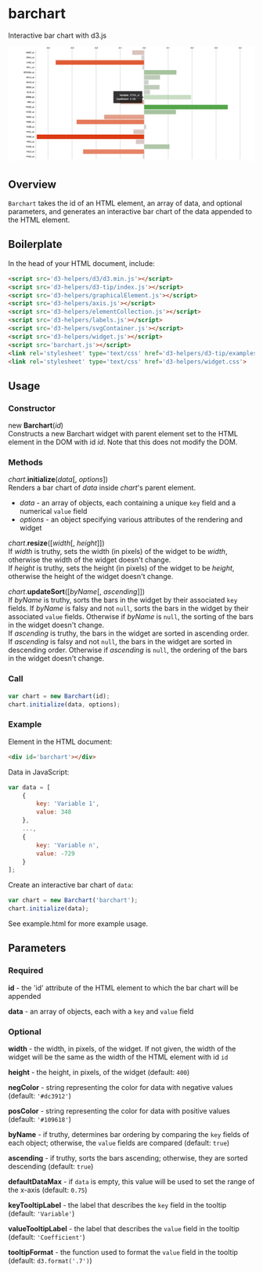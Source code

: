 # barchart
Interactive bar chart with d3.js

![alt text](https://raw.githubusercontent.com/alexrfling/barchart/master/img/example.png)

## Overview
`Barchart` takes the id of an HTML element, an array of data, and optional
parameters, and generates an interactive bar chart of the data appended to the
HTML element.

## Boilerplate
In the head of your HTML document, include:
```html
<script src='d3-helpers/d3/d3.min.js'></script>
<script src='d3-helpers/d3-tip/index.js'></script>
<script src='d3-helpers/graphicalElement.js'></script>
<script src='d3-helpers/axis.js'></script>
<script src='d3-helpers/elementCollection.js'></script>
<script src='d3-helpers/labels.js'></script>
<script src='d3-helpers/svgContainer.js'></script>
<script src='d3-helpers/widget.js'></script>
<script src='barchart.js'></script>
<link rel='stylesheet' type='text/css' href='d3-helpers/d3-tip/examples/example-styles.css'>
<link rel='stylesheet' type='text/css' href='d3-helpers/widget.css'>
```

## Usage

### Constructor
new **Barchart**(_id_)  
Constructs a new Barchart widget with parent element set to the HTML element in the DOM with id _id_. Note that this does not modify the DOM.

### Methods
_chart_.**initialize**(_data_[, _options_])  
Renders a bar chart of _data_ inside _chart_'s parent element.
* _data_ - an array of objects, each containing a unique `key` field and a numerical `value` field
* _options_ - an object specifying various attributes of the rendering and widget

_chart_.**resize**([_width_[, _height_]])  
If _width_ is truthy, sets the width (in pixels) of the widget to be _width_, otherwise the width of the widget doesn't change.  
If _height_ is truthy, sets the height (in pixels) of the widget to be _height_, otherwise the height of the widget doesn't change.

_chart_.**updateSort**([_byName_[, _ascending_]])  
If _byName_ is truthy, sorts the bars in the widget by their associated `key` fields. If _byName_ is falsy and not `null`, sorts the bars in the widget by their associated `value` fields. Otherwise if _byName_ is `null`, the sorting of the bars in the widget doesn't change.  
If _ascending_ is truthy, the bars in the widget are sorted in ascending order. If _ascending_ is falsy and not `null`, the bars in the widget are sorted in descending order. Otherwise if _ascending_ is `null`, the ordering of the bars in the widget doesn't change.

### Call
```js
var chart = new Barchart(id);
chart.initialize(data, options);
```

### Example
Element in the HTML document:
```html
<div id='barchart'></div>
```
Data in JavaScript:
```js
var data = [
    {
        key: 'Variable 1',
        value: 348
    },
    ...,
    {
        key: 'Variable n',
        value: -729
    }
];
```
Create an interactive bar chart of `data`:
```js
var chart = new Barchart('barchart');
chart.initialize(data);
```
See example.html for more example usage.

## Parameters

### Required
<b>id</b> - the 'id' attribute of the HTML element to which the bar chart will
be appended

<b>data</b> - an array of objects, each with a `key` and `value` field

### Optional
<b>width</b> - the width, in pixels, of the widget. If not given, the width
of the widget will be the same as the width of the HTML element with id `id`

<b>height</b> - the height, in pixels, of the widget (default: `400`)

<b>negColor</b> - string representing the color for data with negative values
(default: `'#dc3912'`)

<b>posColor</b> - string representing the color for data with positive values
(default: `'#109618'`)

<b>byName</b> - if truthy, determines bar ordering by comparing the `key` fields
of each object; otherwise, the `value` fields are compared (default: `true`)

<b>ascending</b> - if truthy, sorts the bars ascending; otherwise, they are
sorted descending (default: `true`)

<b>defaultDataMax</b> - if `data` is empty, this value will be used to set the
range of the x-axis (default: `0.75`)

<b>keyTooltipLabel</b> - the label that describes the `key` field in the tooltip
(default: `'Variable'`)

<b>valueTooltipLabel</b> - the label that describes the `value` field in the
tooltip (default: `'Coefficient'`)

<b>tooltipFormat</b> - the function used to format the `value` field in the
tooltip (default: `d3.format('.7')`)
